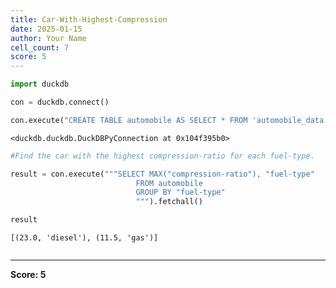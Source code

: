 ```yaml
---
title: Car-With-Highest-Compression
date: 2025-01-15
author: Your Name
cell_count: 7
score: 5
---
```


```python
import duckdb
```


```python
con = duckdb.connect()
```


```python
con.execute("CREATE TABLE automobile AS SELECT * FROM 'automobile_data.csv'")
```




    <duckdb.duckdb.DuckDBPyConnection at 0x104f395b0>




```python
#Find the car with the highest compression-ratio for each fuel-type.
```


```python
result = con.execute("""SELECT MAX("compression-ratio"), "fuel-type"
                            FROM automobile
                            GROUP BY "fuel-type"
                            """).fetchall()
```


```python
result
```




    [(23.0, 'diesel'), (11.5, 'gas')]




```python

```


---
**Score: 5**

